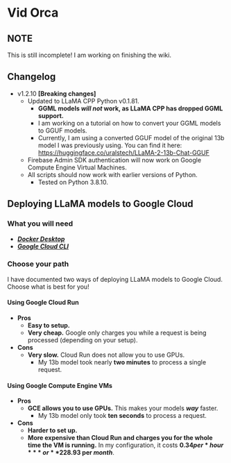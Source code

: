 # Vid Orca

## NOTE
This is still incomplete! I am working on finishing the wiki.

## Changelog
* v1.2.10 **[Breaking changes]**
	* Updated to LLaMA CPP Python v0.1.81.
		- **GGML models *will not* work, as LLaMA CPP has dropped GGML support.**
		- I am working on a tutorial on how to convert your GGML models to GGUF models.
		- Currently, I am using a converted GGUF model of the original 13b model I was previously using. You can find it here: <https://huggingface.co/uralstech/LLaMA-2-13b-Chat-GGUF>
	* Firebase Admin SDK authentication will now work on Google Compute Engine Virtual Machines.
	* All scripts should now work with earlier versions of Python.
		- Tested on Python 3.8.10.
	

## Deploying LLaMA models to Google Cloud

### What you will need

* [***Docker Desktop***](https://www.docker.com/)
* [***Google Cloud CLI***](https://cloud.google.com/sdk/docs/install)

### Choose your path
I have documented two ways of deploying LLaMA models to Google Cloud. Choose what is best for you!

#### Using Google Cloud Run

* **Pros**
	* **Easy to setup.**
	* **Very cheap.** Google only charges you while a request is being processed (depending on your setup).
* **Cons**
	* **Very slow.** Cloud Run does not allow you to use GPUs.
		* My 13b model took nearly **two minutes** to process a single request.

#### Using Google Compute Engine VMs

* **Pros**
	* **GCE allows you to use GPUs.** This makes your models ***way*** faster.
		* My 13b model only took **ten seconds** to process a request.
* **Cons**
	* **Harder to set up.**
	* **More expensive than Cloud Run and charges you for the whole time the VM is running.** In my configuration, it costs **$0.34 per *hour*** or **$228.93 per *month***.
